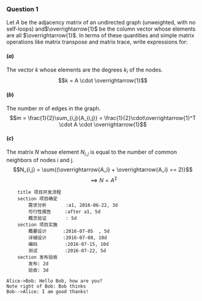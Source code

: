 ### Question 1
Let $A$ be the adjacency matrix of an undirected graph (unweighted, with no self-loops) and$\overrightarrow{1}$ be the column vector whose elements are all $\overrightarrow{1}$. In terms of these quantities and simple matrix operations like matrix transpose and matrix trace, write expressions for:
#### ($a$) 
The vector $k$ whose elements are the degrees $k_i$ of the nodes.
$$k = A \cdot \overrightarrow{1}$$
#### ($b$) 
The number $m$ of edges in the graph.
$$m = \frac{1}{2}\sum_{i,j}{A_{i,j}}  = \frac{1}{2}\cdot\overrightarrow{1}^T \cdot A \cdot \overrightarrow{1}$$
#### ($c$) 
The matrix $N$ whose element $N_{i,j}$ is equal to the number of common neighbors of nodes i and j.
$$N_{i,j} = \sum{(\overrightarrow{A_i} + \overrightarrow{A_i}  == 2)}$$ $$\implies N = A^2$$

```gantt
    title 项目开发流程
    section 项目确定
        需求分析       :a1, 2016-06-22, 3d
        可行性报告     :after a1, 5d
        概念验证       : 5d
    section 项目实施
        概要设计      :2016-07-05  , 5d
        详细设计      :2016-07-08, 10d
        编码          :2016-07-15, 10d
        测试          :2016-07-22, 5d
    section 发布验收
        发布: 2d
        验收: 3d
```

```seq
Alice->Bob: Hello Bob, how are you?
Note right of Bob: Bob thinks
Bob-->Alice: I am good thanks!
```

<!--stackedit_data:
eyJoaXN0b3J5IjpbODU4NTA1NDI3XX0=
-->